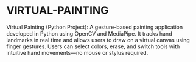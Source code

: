 # VIRTUAL-PAINTING
Virtual Painting (Python Project): A gesture-based painting application developed in Python using OpenCV and MediaPipe. It tracks hand landmarks in real time and allows users to draw on a virtual canvas using finger gestures. Users can select colors, erase, and switch tools with intuitive hand movements—no mouse or stylus required.
